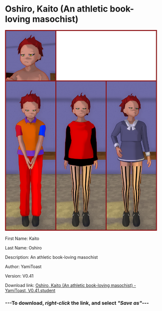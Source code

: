 # Oshiro, Kaito (An athletic book-loving masochist)

<img src = "https://raw.githubusercontent.com/Arbiter1223/Daigaku-Gurashi-Custom-Students/master/Students/Files/Oshiro%2C%20Kaito%20(An%20athletic%20book-loving%20masochist).png">

First Name: Kaito

Last Name: Oshiro

Description: An athletic book-loving masochist

Author: YamiToast

Version: V0.41

Download link: <a href="https://raw.githubusercontent.com/Arbiter1223/Daigaku-Gurashi-Custom-Students/master/Students/Files/Oshiro%2C%20Kaito%20(An%20athletic%20book-loving%20masochist)%20-%20YamiToast%2C%20V0.41.student">Oshiro, Kaito (An athletic book-loving masochist) - YamiToast, V0.41.student</a>

### ---**To download, _right-click_ the link, and select _"Save as"_**---
